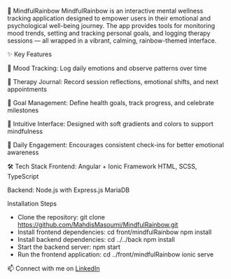 🌈 MindfulRainbow
MindfulRainbow is an interactive mental wellness tracking application designed to empower users in their emotional and psychological well-being journey. The app provides tools for monitoring mood trends, setting and tracking personal goals, and logging therapy sessions — all wrapped in a vibrant, calming, rainbow-themed interface.

✨ Key Features

🧠 Mood Tracking: Log daily emotions and observe patterns over time

📔 Therapy Journal: Record session reflections, emotional shifts, and next appointments

🎯 Goal Management: Define health goals, track progress, and celebrate milestones

🌈 Intuitive Interface: Designed with soft gradients and colors to support mindfulness

📅 Daily Engagement: Encourages consistent check-ins for better emotional awareness

🛠️ Tech Stack
Frontend:
Angular + Ionic Framework
HTML, SCSS, TypeScript

Backend:
Node.js with Express.js
MariaDB 

Installation Steps
- Clone the repository:
    git clone https://github.com/MahdisMasoumi/MindfulRainbow.git
- Install frontend dependencies:
    cd front/mindfulRainbow
    npm install
- Install backend dependencies:
    cd ../../back
    npm install
- Start the backend server:
    npm start
- Run the frontend application:
    cd ../front/mindfulRainbow
    ionic serve


📫 Connect with me on [LinkedIn](https://www.linkedin.com/in/mahdismasoumi/)
